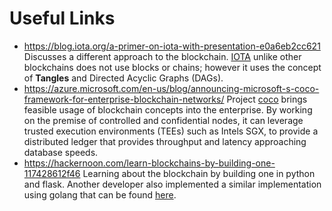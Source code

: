 # Useful Links

- <https://blog.iota.org/a-primer-on-iota-with-presentation-e0a6eb2cc621>
Discusses a different approach to the blockchain. [IOTA](https://iota.readme.io/docs)
unlike other blockchains does not use blocks or chains; however it uses the concept of **Tangles**
and Directed Acyclic Graphs (DAGs).
- <https://azure.microsoft.com/en-us/blog/announcing-microsoft-s-coco-framework-for-enterprise-blockchain-networks/>
Project [coco](https://github.com/Azure/coco-framework) brings feasible usage of blockchain concepts into the enterprise.
By working on the premise of controlled and confidential nodes, it can leverage
trusted execution environments (TEEs) such as Intels SGX, to provide a distributed ledger
that provides throughput and latency approaching database speeds.
- <https://hackernoon.com/learn-blockchains-by-building-one-117428612f46>
Learning about the blockchain by building one in python and flask. Another developer
also implemented a similar implementation using golang that can be found
[here](https://github.com/crisadamo/gochain).